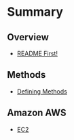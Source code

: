 # Summary

## Overview

* [README First! ](README.md)

## Methods

* [Defining Methods](methods.md)

## Amazon AWS

* [EC2](amazon-aws/ec2.md)


